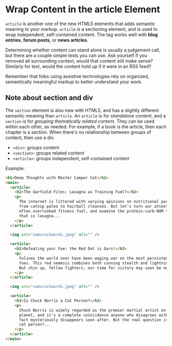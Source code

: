 # Wrap Content in the article Element

`article` is another one of the new HTML5 elements that adds semantic meaning to your markup. `article` is a sectioning element, and is used to wrap independent, self-contained content. The tag works well with **blog entries**, **forum posts**, or **news articles**.

Determining whether content can stand alone is usually a judgement call, but there are a couple simple tests you can use. Ask yourself if you removed all surrounding context, would that content still make sense? Similarly for text, would the content hold up if it were in an RSS feed?

Remember that folks using assistive technologies rely on organized, semantically meaningful markup to better understand your work.

## Note about section and div

The `section` element is also new with HTML5, and has a slightly different semantic meaning than `article`. An `article` is for _standalone content_, and a `section` is for _grouping thematically related content_. They can be used within each other, as needed. For example, if a book is the article, then each chapter is a section. When there's no relationship between groups of content, then use a div.

- `<div>`: groups content
- `<section>`: groups related content
- `<article>`: groups independent, self-contained content

Example:

```html
<h1>Deep Thoughts with Master Camper Cat</h1>
<main>
  <article>
    <h2>The Garfield Files: Lasagna as Training Fuel?</h2>
    <p>
      The internet is littered with varying opinions on nutritional paradigms,
      from catnip paleo to hairball cleanses. But let's turn our attention to an
      often overlooked fitness fuel, and examine the protein-carb-NOM trifecta
      that is lasagna...
    </p>
  </article>

  <img src="samuraiSwords.jpeg" alt="" />

  <article>
    <h2>Defeating your Foe: the Red Dot is Ours!</h2>
    <p>
      Felines the world over have been waging war on the most persistent of
      foes. This red nemesis combines both cunning stealth and lightning speed.
      But chin up, fellow fighters, our time for victory may soon be near...
    </p>
  </article>

  <img src="samuraiSwords.jpeg" alt="" />

  <article>
    <h2>Is Chuck Norris a Cat Person?</h2>
    <p>
      Chuck Norris is widely regarded as the premier martial artist on the
      planet, and it's a complete coincidence anyone who disagrees with this
      fact mysteriously disappears soon after. But the real question is, is he a
      cat person?...
    </p>
  </article>
</main>
```
